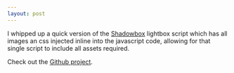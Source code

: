 ```yaml
---
layout: post
---
```

I whipped up a quick version of the <a href="http://shadowbox-js.com">Shadowbox</a> lightbox script which has all images an css injected inline into the javascript code, allowing for that single script to include all assets required.

Check out the <a href="https://github.com/collectivecognition/shadowbox-inlined">Github project</a>.